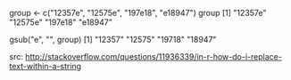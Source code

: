 group <- c("12357e", "12575e", "197e18", "e18947")
group
[1] "12357e" "12575e" "197e18" "e18947"

gsub("e", "", group)
[1] "12357" "12575" "19718" "18947"

src: http://stackoverflow.com/questions/11936339/in-r-how-do-i-replace-text-within-a-string
